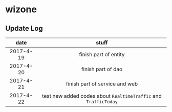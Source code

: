 # wizone

## Update Log

|date|stuff|
|:------:|:------:|
|2017-4-19|finish part of entity|
|2017-4-20|finish part of dao|
|2017-4-21|finish part of service and web|
|2017-4-22|test new added codes about `RealtimeTraffic` and `TrafficToday`|
